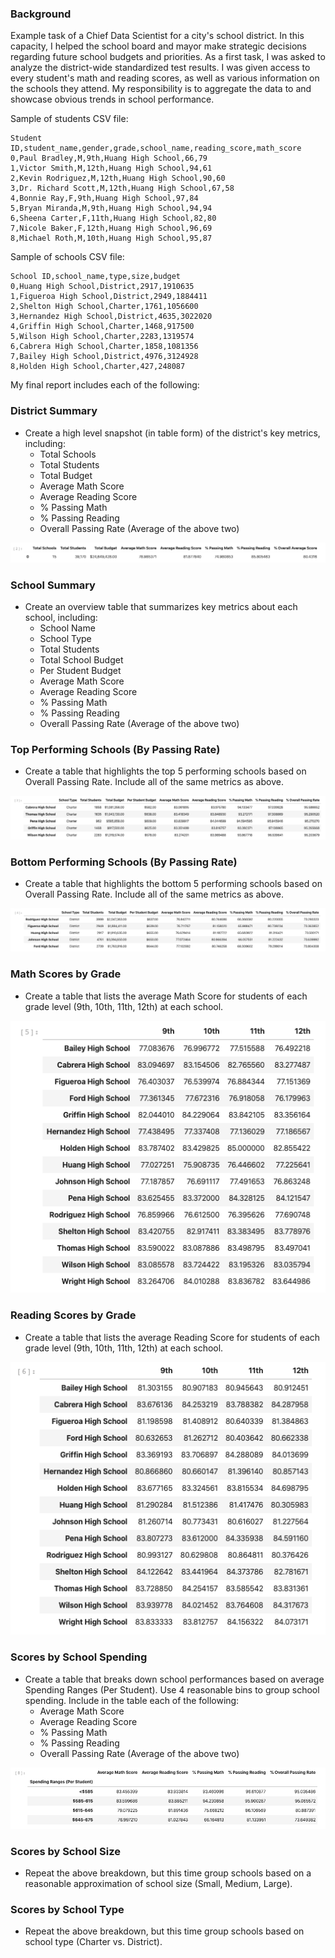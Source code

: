### Background

Example task of a Chief Data Scientist for a city's school district. In this capacity, I helped the school board and mayor make strategic decisions regarding future school budgets and priorities. As a first task, I was asked to analyze the district-wide standardized test results. I was given access to every student's math and reading scores, as well as various information on the schools they attend. My responsibility is to aggregate the data to and showcase obvious trends in school performance.

Sample of students CSV file:
```
Student ID,student_name,gender,grade,school_name,reading_score,math_score
0,Paul Bradley,M,9th,Huang High School,66,79
1,Victor Smith,M,12th,Huang High School,94,61
2,Kevin Rodriguez,M,12th,Huang High School,90,60
3,Dr. Richard Scott,M,12th,Huang High School,67,58
4,Bonnie Ray,F,9th,Huang High School,97,84
5,Bryan Miranda,M,9th,Huang High School,94,94
6,Sheena Carter,F,11th,Huang High School,82,80
7,Nicole Baker,F,12th,Huang High School,96,69
8,Michael Roth,M,10th,Huang High School,95,87
```

Sample of schools CSV file:
```
School ID,school_name,type,size,budget
0,Huang High School,District,2917,1910635
1,Figueroa High School,District,2949,1884411
2,Shelton High School,Charter,1761,1056600
3,Hernandez High School,District,4635,3022020
4,Griffin High School,Charter,1468,917500
5,Wilson High School,Charter,2283,1319574
6,Cabrera High School,Charter,1858,1081356
7,Bailey High School,District,4976,3124928
8,Holden High School,Charter,427,248087
```

My final report includes each of the following:

### District Summary

* Create a high level snapshot (in table form) of the district's key metrics, including:
  * Total Schools
  * Total Students
  * Total Budget
  * Average Math Score
  * Average Reading Score
  * % Passing Math
  * % Passing Reading
  * Overall Passing Rate (Average of the above two)
  
![district-summary](images/district-summary.png)

### School Summary

* Create an overview table that summarizes key metrics about each school, including:
  * School Name
  * School Type
  * Total Students
  * Total School Budget
  * Per Student Budget
  * Average Math Score
  * Average Reading Score
  * % Passing Math
  * % Passing Reading
  * Overall Passing Rate (Average of the above two)

### Top Performing Schools (By Passing Rate)

* Create a table that highlights the top 5 performing schools based on Overall Passing Rate. Include all of the same metrics as above.
  
![top-performing](images/top-performing.png)

### Bottom Performing Schools (By Passing Rate)

* Create a table that highlights the bottom 5 performing schools based on Overall Passing Rate. Include all of the same metrics as above.

![bottom-performing](images/bottom-performing.png)

### Math Scores by Grade

* Create a table that lists the average Math Score for students of each grade level (9th, 10th, 11th, 12th) at each school.

![math-scores](images/math-scores.png)

### Reading Scores by Grade

* Create a table that lists the average Reading Score for students of each grade level (9th, 10th, 11th, 12th) at each school.

![reading-scores](images/reading-scores.png)

### Scores by School Spending

* Create a table that breaks down school performances based on average Spending Ranges (Per Student). Use 4 reasonable bins to group school spending. Include in the table each of the following:
  * Average Math Score
  * Average Reading Score
  * % Passing Math
  * % Passing Reading
  * Overall Passing Rate (Average of the above two)

![school-spending](images/school-spending.png)

### Scores by School Size

* Repeat the above breakdown, but this time group schools based on a reasonable approximation of school size (Small, Medium, Large).

### Scores by School Type

* Repeat the above breakdown, but this time group schools based on school type (Charter vs. District).
